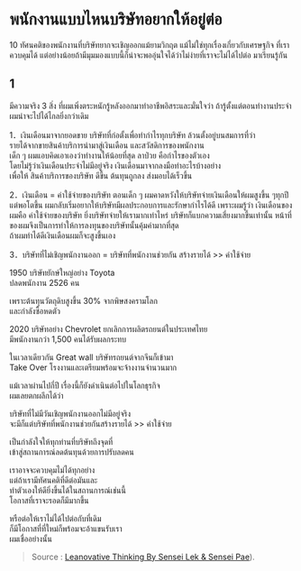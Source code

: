 พนักงานแบบไหนบริษัทอยากให้อยู่ต่อ
===
10 ทัศนคติของพนักงานที่บริษัทยากจะเชิญออกแม้ยามวิกฤต แม้ไม่ใช่ทุกเรื่องเกี่ยวกับเศรษฐกิจ
ที่เราควบคุมได้ แต่อย่างน้อยถ้ามีมุมมองแบบนี้ก็น่าจะพออุ่นใจได้ว่าไม่ง่ายที่เราจะไม่ได้ไปต่อ
มาเรียนรู้กัน

## 1
มีความจริง 3 สิ่ง ที่ผมเพิ่งตระหนักรู้หลังออกมาทำอาชีพอิสระและมั่นใจว่า ถ้ารู้ตั้งแต่ตอนทำงานประจำผมน่าจะไปได้ไกลยิ่งกว่าเดิม  
  
1．เงินเดือนมาจากยอดขาย  บริษัทที่ก่อตั้งเพื่อทำกำไรทุกบริษัท ล้วนตั้งอยู่บนสมการที่ว่า   
รายได้จากขายสินค้าบริการนำมาสู่เงินเดือน  และสวัสดิการของพนักงาน  
เด็ก ๆ ผมแอบคิดเอาเองว่าทำงานให้น้อยที่สุด ลาป่วย  คือกำไรของตัวเอง  
โดยไม่รู้ว่าเงินเดือนประจำไม่มีอยู่จริง  เงินเดือนมาจากลงมือทำอะไรบ้างอย่าง  
เพื่อให้ สินค้าบริการของบริษัท ดีขึ้น ต้นทุนถูกลง  ส่งมอบได้เร็วขึ้น  
  
2．เงินเดือน = ค่าใช้จ่ายของบริษัท  ตอนเด็ก ๆ ผมคาดหวังให้บริษัทจ่ายเงินเดือนให้ผมสูงขึ้น ๆทุกปี  แต่พอโตขึ้น ผมกลับเริ่มอยากให้บริษัทมีผลประกอบการและรักษากำไรได้ดี เพราะผมรู้ว่า เงินเดือนของผมคือ ค่าใช้จ่ายของบริษัท  ยิ่งบริษัทจ่ายให้เรามากเท่าไหร่ บริษัทก็แบกความเสี่ยงมากขึ้นเท่านั้น  หน้าที่ของผมจึงเป็นการทำให้การลงทุนของบริษัทนั้นคุ้มค่ามากที่สุด  
ถ้าผมทำได้ดีเงินเดือนผมก็จะสูงขึ้นเอง  
  
3．บริษัทที่ไม่เชิญพนักงานออก  = บริษัทที่พนักงานช่วยกัน  สร้างรายได้ >> ค่าใช้จ่าย  
  
1950 บริษัทยักษ์ใหญ่อย่าง Toyota  
ปลดพนักงาน 2526 คน  
  
เพราะต้นทุนวัตถุดิบสูงขึ้น  30% จากพิษสงครามโลก  
และกำลังซื้อหดตัว  
  
2020 บริษัทอย่าง Chevrolet ยกเลิกการผลิตรถยนต์ในประเทศไทย  
มีพนักงานกว่า 1,500 คนได้รับผลกระทบ  
  
ในเวลาเดียวกัน Great wall บริษัทรถยนต์จากจีนก็เข้ามา  
Take Over โรงงานและเตรียมพร้อมจะจ้างงานจำนวนมาก  
  
แม้เวลาผ่านไปกี่ปี เรื่องนี้ก็ยังดำเนินต่อไปในโลกธุรกิจ  
ผมเลยตกผลึกได้ว่า  
  
บริษัทที่ไม่มีวันเชิญพนักงานออกไม่มีอยู่จริง  
จะมีก็แต่บริษัทที่พนักงานช่วยกันสร้างรายได้ >> ค่าใช้จ่าย  
  
เป็นกำลังใจให้ทุกท่านที่บริษัทถึงจุดที่  
เข้าสู่สถานการณ์ลดต้นทุนด้วยการปรับลดคน  
  
เราอาจจะควบคุมไม่ได้ทุกอย่าง  
แต่ถ้าเรามีทัศนคติที่ดีต่อมันและ  
ทำตัวเองให้ดียิ่งขึ้นได้ในสถานการณ์เช่นนี้  
โอกาสที่เราจะรอดก็มีมากขึ้น  
  
หรือต่อให้เราไม่ได้ไปต่อกับที่เดิม  
ก็มีโอกาสที่ที่ใหม่ก็พร้อมจะอ้าแขนรับเรา  
ผมเชื่ออย่างนั้น

> Source : [Leanovative Thinking By Sensei Lek & Sensei Pae](https://www.facebook.com/LeanovativeThinking/)).




<!--stackedit_data:
eyJoaXN0b3J5IjpbMjE2Mjc4MDA0XX0=
-->